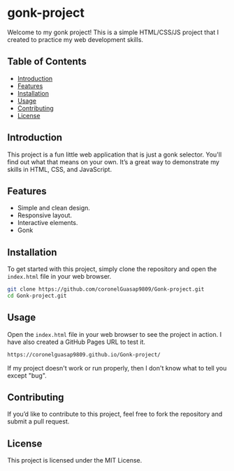 # gonk-project

Welcome to my gonk project! This is a simple HTML/CSS/JS project that I created to practice my web development skills.

## Table of Contents
- [Introduction](#introduction)
- [Features](#features)
- [Installation](#installation)
- [Usage](#usage)
- [Contributing](#contributing)
- [License](#license)

## Introduction
This project is a fun little web application that is just a gonk selector. You'll find out what that means on your own. It’s a great way to demonstrate my skills in HTML, CSS, and JavaScript.

## Features
- Simple and clean design.
- Responsive layout.
- Interactive elements.
- Gonk

## Installation
To get started with this project, simply clone the repository and open the `index.html` file in your web browser.

```sh
git clone https://github.com/coronelGuasap9809/Gonk-project.git
cd Gonk-project.git
```

## Usage
Open the `index.html` file in your web browser to see the project in action.
I have also created a GitHub Pages URL to test it. 

```sh
https://coronelguasap9809.github.io/Gonk-project/
```

If my project doesn't work or run properly, then I don't know what to tell you except "bug".

## Contributing
If you’d like to contribute to this project, feel free to fork the repository and submit a pull request.

## License
This project is licensed under the MIT License.
